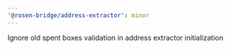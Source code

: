 ```yaml
---
'@rosen-bridge/address-extractor': minor
---
```


Ignore old spent boxes validation in address extractor initialization
